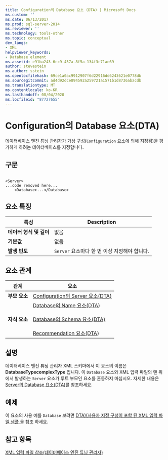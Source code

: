 ```yaml
---
title: Configuration의 Database 요소 (DTA) | Microsoft Docs
ms.custom: ''
ms.date: 06/13/2017
ms.prod: sql-server-2014
ms.reviewer: ''
ms.technology: tools-other
ms.topic: conceptual
dev_langs:
- XML
helpviewer_keywords:
- Database element
ms.assetid: e91ba243-6cc9-457a-8f5a-134f3c71ae69
author: stevestein
ms.author: sstein
ms.openlocfilehash: 69ce1a0ac9912907f6d22916dd6243621e0778db
ms.sourcegitcommit: ad4d92dce894592a259721a1571b1d8736abacdb
ms.translationtype: MT
ms.contentlocale: ko-KR
ms.lasthandoff: 08/04/2020
ms.locfileid: "87727655"
---
```

# <a name="database-element-for-configuration-dta"></a>Configuration의 Database 요소(DTA)
  데이터베이스 엔진 튜닝 관리자가 가상 구성(`Configuration` 요소에 의해 지정됨)을 평가하게 하려는 데이터베이스를 지정합니다.  
  
## <a name="syntax"></a>구문  
  
```  
  
<Server>  
...code removed here...  
    <Database>...</Database>  
```  
  
## <a name="element-characteristics"></a>요소 특징  
  
|특성|Description|  
|--------------------|-----------------|  
|**데이터 형식 및 길이**|없음|  
|**기본값**|없음|  
|**발생 빈도**|`Server` 요소마다 한 번 이상 지정해야 합니다.|  
  
## <a name="element-relationships"></a>요소 관계  
  
|관계|요소|  
|------------------|--------------|  
|**부모 요소**|[Configuration의 Server 요소&#40;DTA&#41;](server-element-for-configuration-dta.md)|  
|**자식 요소**|[Database의 Name 요소&#40;DTA&#41;](name-element-for-database-dta.md)<br /><br /> [Database의 Schema 요소&#40;DTA&#41;](schema-element-for-database-dta.md)<br /><br /> [Recommendation 요소&#40;DTA&#41;](recommendation-element-dta.md)|  
  
## <a name="remarks"></a>설명  
 데이터베이스 엔진 튜닝 관리자 XML 스키마에서 이 요소의 이름은 **DatabaseTypecomplexType** 입니다. 이 `Database` 요소와 XML 입력 파일의 맨 위에서 발생하는 `Server` 요소가 루트 부모인 요소를 혼동하지 마십시오. 자세한 내용은 [Server의 Database 요소&#40;DTA&#41;](database-element-for-server-dta.md)를 참조하세요.  
  
## <a name="example"></a>예제  
 이 요소의 사용 예를 `Database` 보려면 [DTA&#41;&#40;사용자 지정 구성이 포함 된 XML 입력 파일 샘플 ](xml-input-file-sample-with-user-specified-configuration-dta.md)을 참조 하세요.  
  
## <a name="see-also"></a>참고 항목  
 [XML 입력 파일 참조&#40;데이터베이스 엔진 튜닝 관리자&#41;](xml-input-file-reference-database-engine-tuning-advisor.md)  
  
  
